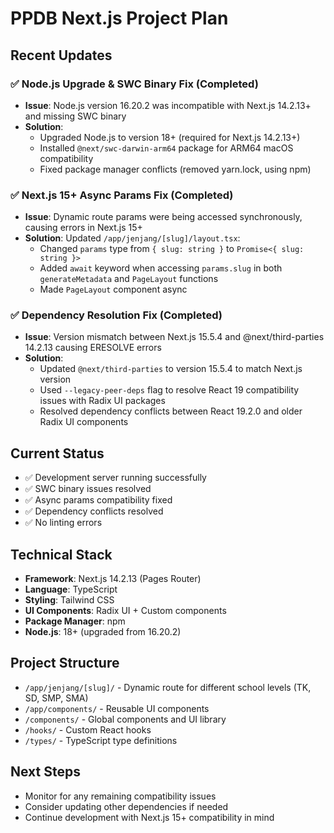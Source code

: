 # PPDB Next.js Project Plan

## Recent Updates

### ✅ Node.js Upgrade & SWC Binary Fix (Completed)

- **Issue**: Node.js version 16.20.2 was incompatible with Next.js 14.2.13+ and missing SWC binary
- **Solution**:
  - Upgraded Node.js to version 18+ (required for Next.js 14.2.13+)
  - Installed `@next/swc-darwin-arm64` package for ARM64 macOS compatibility
  - Fixed package manager conflicts (removed yarn.lock, using npm)

### ✅ Next.js 15+ Async Params Fix (Completed)

- **Issue**: Dynamic route params were being accessed synchronously, causing errors in Next.js 15+
- **Solution**: Updated `/app/jenjang/[slug]/layout.tsx`:
  - Changed `params` type from `{ slug: string }` to `Promise<{ slug: string }>`
  - Added `await` keyword when accessing `params.slug` in both `generateMetadata` and `PageLayout` functions
  - Made `PageLayout` component async

### ✅ Dependency Resolution Fix (Completed)

- **Issue**: Version mismatch between Next.js 15.5.4 and @next/third-parties 14.2.13 causing ERESOLVE errors
- **Solution**:
  - Updated `@next/third-parties` to version 15.5.4 to match Next.js version
  - Used `--legacy-peer-deps` flag to resolve React 19 compatibility issues with Radix UI packages
  - Resolved dependency conflicts between React 19.2.0 and older Radix UI components

## Current Status

- ✅ Development server running successfully
- ✅ SWC binary issues resolved
- ✅ Async params compatibility fixed
- ✅ Dependency conflicts resolved
- ✅ No linting errors

## Technical Stack

- **Framework**: Next.js 14.2.13 (Pages Router)
- **Language**: TypeScript
- **Styling**: Tailwind CSS
- **UI Components**: Radix UI + Custom components
- **Package Manager**: npm
- **Node.js**: 18+ (upgraded from 16.20.2)

## Project Structure

- `/app/jenjang/[slug]/` - Dynamic route for different school levels (TK, SD, SMP, SMA)
- `/app/components/` - Reusable UI components
- `/components/` - Global components and UI library
- `/hooks/` - Custom React hooks
- `/types/` - TypeScript type definitions

## Next Steps

- Monitor for any remaining compatibility issues
- Consider updating other dependencies if needed
- Continue development with Next.js 15+ compatibility in mind
